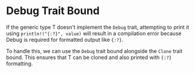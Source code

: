 # Debug Trait Bound

If the generic type T doesn't implement the `Debug` trait, attempting to print it using `println!("{:?}", value)` will result in a compilation error because Debug is required for formatted output like `{:?}`.

To handle this, we can use the `Debug` trait bound alongside the `Clone` trait bound. This ensures that T can be cloned and also printed with `{:?}` formatting.
